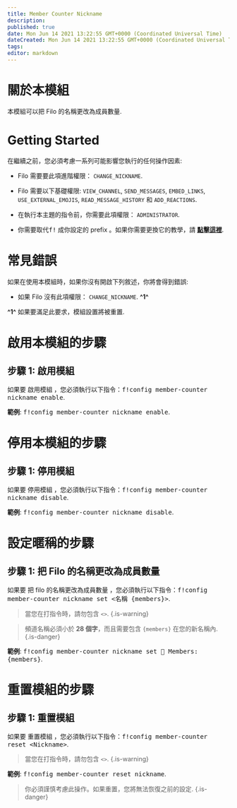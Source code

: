 ```yaml
---
title: Member Counter Nickname
description:
published: true
date: Mon Jun 14 2021 13:22:55 GMT+0000 (Coordinated Universal Time)
dateCreated: Mon Jun 14 2021 13:22:55 GMT+0000 (Coordinated Universal Time)
tags:
editor: markdown
---
```


# 關於本模組

本模組可以把 Filo 的名稱更改為成員數量.

# Getting Started

在繼續之前，您必須考慮一系列可能影響您執行的任何操作因素:

- Filo 需要要此項進階權限： ``CHANGE_NICKNAME``.

- Filo 需要以下基礎權限: ``VIEW_CHANNEL``, ``SEND_MESSAGES``, ``EMBED_LINKS``, ``USE_EXTERNAL_EMOJIS``, ``READ_MESSAGE_HISTORY`` 和 ``ADD_REACTIONS``.

- 在執行本主題的指令前，你需要此項權限： ``ADMINISTRATOR``.

- 你需要取代<kbd>f!</kbd> 成你設定的 prefix 。如果你需要更換它的教學，請 **[點擊這裡](https://wiki.filobot.xyz/zh-tw/modules/prefix)**.

# 常見錯誤

如果在使用本模組時，如果你沒有開啟下列敘述，你將會得到錯誤:

- 如果 Filo 沒有此項權限： ``CHANGE_NICKNAME``. **^1^**

**^1^** 如果要滿足此要求，模組設置將被重置.

# 啟用本模組的步驟

## **步驟 1**: 啟用模組

如果要 啟用模組 ，您必須執行以下指令：<kbd>f!config member-counter nickname enable</kbd>.

**範例**: <kbd>f!config member-counter nickname enable</kbd>.

# 停用本模組的步驟

## **步驟 1**: 停用模組

如果要 停用模組 ，您必須執行以下指令：<kbd>f!config member-counter nickname disable</kbd>.

**範例**: <kbd>f!config member-counter nickname disable</kbd>.

# 設定暱稱的步驟

## **步驟 1**: 把 Filo 的名稱更改為成員數量

如果要 把 filo 的名稱更改為成員數量 ，您必須執行以下指令：<kbd>f!config member-counter nickname set \<名稱 {members}></kbd>.

> 當您在打指令時，請勿包含 ``<>``.
{.is-warning}

> 頻道名稱必須小於 **28 個字**，而且需要包含 `{members}` 在您的新名稱內.
{.is-danger}

**範例**: <kbd>f!config member-counter nickname set 👥 Members: {members}</kbd>.

# 重置模組的步驟

## **步驟 1**: 重置模組

如果要 重置模組 ，您必須執行以下指令：<kbd>f!config member-counter reset \<Nickname></kbd>.

> 當您在打指令時，請勿包含 ``<>``.
{.is-warning}

**範例**: <kbd>f!config member-counter reset nickname</kbd>.

> 你必須謹慎考慮此操作。如果重置，您將無法恢復之前的設定.
{.is-danger}
